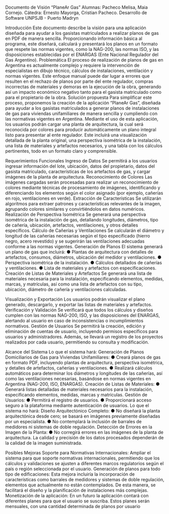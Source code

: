 Documento de Visión “PlaneAr Gas” Alumnas: Pacheco Melisa, Maia Cornejo. Cátedra: Ernesto Mayorga, Cristian Pacheco. Desarrollo de Software UNPSJB - Puerto Madryn

Introducción Este documento describe la visión para una aplicación diseñada para ayudar a los gasistas matriculados a realizar planos de gas en PDF de manera sencilla. Proporcionando información básica al programa, este diseñará, calculará y presentará los planos en un formato que respete las normas vigentes, como la NAG-200, las normas ISO, y las disposiciones establecidas por el ENARGAS (Ente Nacional Regulador del Gas Argentino). Problemática El proceso de realización de planos de gas en Argentina es actualmente complejo y requiere la intervención de especialistas en dibujo técnico, cálculos de instalaciones, ventilación y normas vigentes. Este enfoque manual puede dar lugar a errores que resulten en el rechazo de planos por parte del ente regulador, compras incorrectas de materiales y demoras en la ejecución de la obra, generando así un impacto económico negativo tanto para el gasista matriculado como para el propietario de la obra. Solución propuesta Para simplificar este proceso, proponemos la creación de la aplicación “PlaneAr Gas”, diseñada para ayudar a los gasistas matriculados a generar planos de instalaciones de gas para viviendas unifamiliares de manera sencilla y cumpliendo con las normativas vigentes en Argentina. Mediante el uso de esta aplicación, los usuarios podrán cargar una planta de arquitectura, la cual será reconocida por colores para producir automáticamente un plano integral listo para presentar al ente regulador. Este incluirá una visualización detallada de la planta original, una perspectiva isométrica de la instalación, una lista de materiales y artefactos necesarios, y una tabla con los cálculos pertinentes, todo en un formato claro y comprensible.

Requerimientos Funcionales Ingreso de Datos Se permitirá a los usuarios ingresar información del lote, ubicación, datos del propietario, datos del gasista matriculado, características de los artefactos de gas, y cargar imágenes de la planta de arquitectura. Reconocimiento de Colores Las imágenes cargadas serán procesadas para realizar un reconocimiento de colores mediante técnicas de procesamiento de imágenes, identificando y diferenciando los elementos según el color asignado (por ejemplo, cañerías en rojo, ventilaciones en verde). Extracción de Características Se utilizarán algoritmos para extraer patrones y características relevantes de la imagen, agrupando colores similares y convirtiéndolos en datos numéricos. Realización de Perspectiva Isométrica Se generará una perspectiva isométrica de la instalación de gas, detallando longitudes, diámetros, tipo de cañería, ubicación, artefactos, ventilaciones, y otros detalles específicos. Cálculo de Cañerías y Ventilaciones Se calcularán el diámetro y longitud de las cañerías necesarias según el tipo especificado (hierro negro, acero revestido) y se sugerirán las ventilaciones adecuadas conforme a las normas vigentes. Generación de Planos El sistema generará un plano de gas que incluirá: ● Plantas de arquitectura con detalles de artefactos, consumos, diámetros, ubicación del medidor y ventilaciones. ● Perspectiva isométrica de la instalación. ● Cálculos detallados de cañerías y ventilaciones. ● Lista de materiales y artefactos con especificaciones. Creación de Listas de Materiales y Artefactos Se generará una lista de materiales necesaria para la instalación, especificando elementos, medidas, marcas, y matrículas, así como una lista de artefactos con su tipo, ubicación, diámetro de cañería y ventilaciones calculadas.

Visualización y Exportación Los usuarios podrán visualizar el plano generado, descargarlo, y exportar las listas de materiales y artefactos. Verificación y Validación Se verificará que todos los cálculos y diseños cumplen con las normas NAG-200, ISO, y las disposiciones del ENARGAS, alertando al usuario en caso de inconsistencias o incumplimientos normativos. Gestión de Usuarios Se permitirá la creación, edición y eliminación de cuentas de usuario, incluyendo permisos específicos para usuarios y administradores. Además, se llevará un registro de los proyectos realizados por cada usuario, permitiendo su consulta y modificación.

Alcance del Sistema Lo que el sistema hará: Generación de Planos Domiciliarios de Gas para Viviendas Unifamiliares: ● Creará planos de gas en formato PDF, incluyendo plantas de arquitectura, perspectiva isométrica, y detalles de artefactos, cañerías y ventilaciones. ● Realizará cálculos automáticos para determinar los diámetros y longitudes de las cañerías, así como las ventilaciones necesarias, basándose en normas vigentes en Argentina (NAG-200, ISO, ENARGAS). Creación de Listas de Materiales: ● Generará listas detalladas de materiales necesarios para la instalación, especificando elementos, medidas, marcas y matrículas. Gestión de Usuarios: ● Permitirá el registro de usuarios. ● Proporcionará acceso seguro a la plataforma mediante autenticación de usuarios. Lo que el sistema no hará: Diseño Arquitectónico Completo: ● No diseñará la planta arquitectónica desde cero; se basará en imágenes previamente diseñadas por un especialista. ● No contemplará la inclusión de barrales de medidores ni sistemas de doble regulación. Detección de Errores en la Imagen de la Planta: ● No corregirá errores en las imágenes de la planta de arquitectura. La calidad y precisión de los datos procesados dependerán de la calidad de la imagen suministrada.

Posibles Mejoras Soporte para Normativas Internacionales: Ampliar el sistema para que soporte normativas internacionales, permitiendo que los cálculos y validaciones se ajusten a diferentes marcos regulatorios según el país o región seleccionada por el usuario. Generación de planos para todo tipo de edificaciones: Esta mejora incluiría la incorporación de características como barrales de medidores y sistemas de doble regulación, elementos que actualmente no están contemplados. De esta manera, se facilitará el diseño y la planificación de instalaciones más complejas. Monetización de la aplicación: En un futuro la aplicación contará con diferentes planes para que el usuario se suscriba. Estos planes serán mensuales, con una cantidad determinada de planos por usuario
